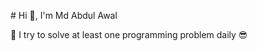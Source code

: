 <p align="justify"> # Hi 👋, I'm Md Abdul Awal </p>


🌱 I try to solve at least one programming problem daily 😎
